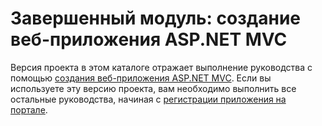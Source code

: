 # <a name="completed-module-create-an-aspnet-mvc-web-app"></a>Завершенный модуль: создание веб-приложения ASP.NET MVC

Версия проекта в этом каталоге отражает выполнение руководства с помощью [создания веб-приложения ASP.NET MVC](https://docs.microsoft.com/graph/tutorials/aspnet?tutorial-step=1). Если вы используете эту версию проекта, вам необходимо выполнить все остальные руководства, начиная с [регистрации приложения на портале](https://docs.microsoft.com/graph/tutorials/aspnet?tutorial-step=2).
